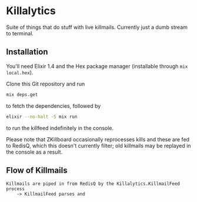 # Killalytics

Suite of things that do stuff with live killmails. Currently just a dumb stream to terminal.

## Installation

You'll need Elixir 1.4 and the Hex package manager (installable through `mix local.hex`).

Clone this Git repository and run
```bash
mix deps.get
```

to fetch the dependencies, followed by
```bash
elixir --no-halt -S mix run
```

to run the killfeed indefinitely in the console.

Please note that ZKillboard occasionally reprocesses kills and these are fed to RedisQ,
which this doesn't currently filter; old killmails may be replayed in the console as a result.

## Flow of Killmails
```
Killmails are piped in from RedisQ by the Killalytics.KillmailFeed process
    -> KillmailFeed parses and 
```
